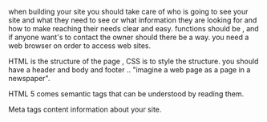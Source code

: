 when building your site you should take care of who is going to see your site and what they need to see or what information they are looking for and how to make reaching their needs clear and easy.
functions should be , and if anyone want's to contact the owner should there be a way. you need a web browser on order to access web sites. 

HTML is the structure of the page , CSS is to style the structure.
you should have a header and body and footer .. "imagine a web page as a page in a newspaper".

HTML 5 comes semantic tags that can be understood by reading them.

Meta tags content information about your site.
